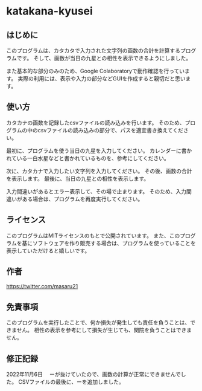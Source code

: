 # katakana-kyusei

## はじめに

このプログラムは、カタカタで入力された文字列の画数の合計を計算するプログラムです。
そして、画数が当日の九星との相性を表示できるようにしました。

また基本的な部分のみのため、Google Colaboratoryで動作確認を行っています。
実際の利用には、表示や入力の部分などGUIを作成すると親切だと思います。

## 使い方

カタカナの画数を記録したcsvファイルの読み込みを行います。
そのため、プログラムの中のcsvファイルの読み込みの部分で、パスを適宜書き換えてください。

最初に、プログラムを使う当日の九星を入力してください。
カレンダーに書かれている一白水星などと書かれているものを、参考にしてください。

次に、カタカナで入力したい文字列を入力してください。
その後、画数の合計を表示します。
最後に、当日の九星との相性を表示します。

入力間違いがあるとエラー表示して、その場で止まります。
そのため、入力間違いがある場合は、プログラムを再度実行してください。

## ライセンス

このプログラムはMITライセンスのもとで公開されています。
また、このプログラムを基にソフトウェアを作り販売する場合は、プログラムを使っていることを表示していただけると嬉しいです。

## 作者

https://twitter.com/masaru21

## 免責事項

このプログラムを実行したことで、何か損失が発生しても責任を負うことは、できません。
相性の表示を参考にして損失が生じても、関院を負うことはできません。

## 修正記録
2022年11月6日　
ーが抜けていたので、画数の計算が正常にできませんでした。
CSVファイルの最後に、ーを追加しました。

